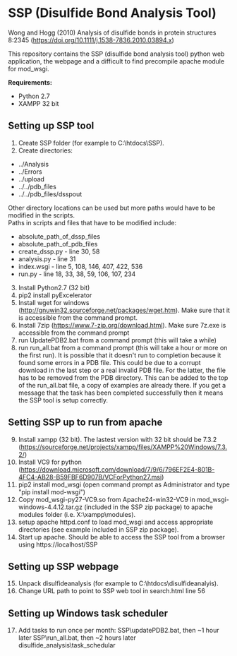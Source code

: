 # SSP (Disulfide Bond Analysis Tool)

Wong and Hogg (2010) Analysis of disulfide bonds in protein structures 8:2345 (https://doi.org/10.1111/j.1538-7836.2010.03894.x)

This repository contains the SSP (disulfide bond analysis tool) python web application, the webpage and a difficult to find precompile apache module for mod_wsgi.  
  
**Requirements:**
- Python 2.7
- XAMPP 32 bit

## Setting up SSP tool
1. Create SSP folder (for example to C:\htdocs\SSP).
2. Create directories:
 - ../Analysis
 - ../Errors
 - ../upload
 - ../../pdb_files
 - ../../pdb_files/dsspout 
   
Other directory locations can be used but more paths would have to be modified in the scripts.  
Paths in scripts and files that have to be modified include:
 - absolute_path_of_dssp_files
 - absolute_path_of_pdb_files
 - create_dssp.py - line 30, 58
 - analysis.py - line 31
 - index.wsgi - line 5, 108, 146, 407, 422, 536
 - run.py - line 18, 33, 38, 59, 106, 107, 234

3. Install Python2.7 (32 bit)
4. pip2 install pyExcelerator
5. Install wget for windows (http://gnuwin32.sourceforge.net/packages/wget.htm). Make sure that it is accessible from the command prompt.
6. Install 7zip (https://www.7-zip.org/download.html). Make sure 7z.exe is accessible from the command prompt
7. run UpdatePDB2.bat from a command prompt (this will take a while)
8. run run_all.bat from a command prompt (this will take a hour or more on the first run). It is possible that it doesn't run to completion because it found some errors in a PDB file. This could be due to a corrupt download in the last step or a real invalid PDB file. For the latter, the file has to be removed from the PDB directory. This can be added to the top of the run_all.bat file, a copy of examples are already there. If you get a message that the task has been completed successfully then it means the SSP tool is setup correctly.

## Setting SSP up to run from apache
9. Install xampp (32 bit). The lastest version with 32 bit should be 7.3.2 (https://sourceforge.net/projects/xampp/files/XAMPP%20Windows/7.3.2/)
10. Install VC9 for python (https://download.microsoft.com/download/7/9/6/796EF2E4-801B-4FC4-AB28-B59FBF6D907B/VCForPython27.msi)
11. pip2 install mod_wsgi (open command prompt as Administrator and type "pip install mod-wsgi")
12. Copy mod_wsgi-py27-VC9.so from Apache24-win32-VC9 in mod_wsgi-windows-4.4.12.tar.gz (included in the SSP zip package) to apache modules folder (i.e. X:\xampp\modules).
13. setup apache httpd.conf to load mod_wsgi and access appropriate directories (see example included in SSP zip package).
14. Start up apache. Should be able to access the SSP tool from a browser using https://localhost/SSP

## Setting up SSP webpage
15. Unpack disulfideanalysis (for example to C:\htdocs\disulfideanalyis).
16. Change URL path to point to SSP web tool in search.html line 56

## Setting up Windows task scheduler
17. Add tasks to run once per month: SSP\updatePDB2.bat, then ~1 hour later SSP\run_all.bat, then ~2 hours later disulfide_analysis\task_schedular
